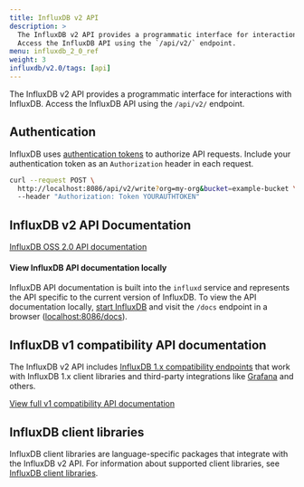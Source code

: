 ```yaml
---
title: InfluxDB v2 API
description: >
  The InfluxDB v2 API provides a programmatic interface for interactions with InfluxDB.
  Access the InfluxDB API using the `/api/v2/` endpoint.
menu: influxdb_2_0_ref
weight: 3
influxdb/v2.0/tags: [api]
---
```


The InfluxDB v2 API provides a programmatic interface for interactions with InfluxDB.
Access the InfluxDB API using the `/api/v2/` endpoint.

## Authentication
InfluxDB uses [authentication tokens](/influxdb/v2.0/security/tokens/) to authorize API requests.
Include your authentication token as an `Authorization` header in each request.

```sh
curl --request POST \
  http://localhost:8086/api/v2/write?org=my-org&bucket=example-bucket \
  --header "Authorization: Token YOURAUTHTOKEN"
```

## InfluxDB v2 API Documentation
<a class="btn" href="/v2.0/api/">InfluxDB OSS 2.0 API documentation</a>

#### View InfluxDB API documentation locally
InfluxDB API documentation is built into the `influxd` service and represents
the API specific to the current version of InfluxDB.
To view the API documentation locally, [start InfluxDB](/influxdb/v2.0/get-started/#start-influxdb)
and visit the `/docs` endpoint in a browser ([localhost:8086/docs](http://localhost:8086/docs)).

## InfluxDB v1 compatibility API documentation
The InfluxDB v2 API includes [InfluxDB 1.x compatibility endpoints](/influxdb/v2.0/reference/api/influxdb-1x/)
that work with InfluxDB 1.x client libraries and third-party integrations like
[Grafana](https://grafana.com) and others.

<a class="btn" href="/influxdb/v2.0/v1-compatibility-api/">View full v1 compatibility API documentation</a>

## InfluxDB client libraries
InfluxDB client libraries are language-specific packages that integrate with the InfluxDB v2 API.
For information about supported client libraries, see [InfluxDB client libraries](/influxdb/v2.0/tools/client-libraries/).
